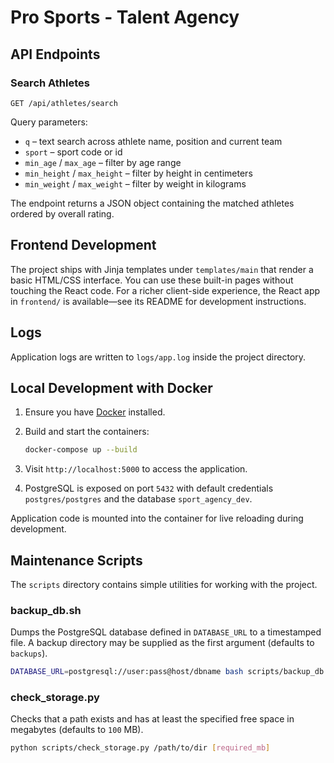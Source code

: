 # Pro Sports - Talent Agency

## API Endpoints

### Search Athletes
`GET /api/athletes/search`

Query parameters:
- `q` – text search across athlete name, position and current team
- `sport` – sport code or id
- `min_age` / `max_age` – filter by age range
- `min_height` / `max_height` – filter by height in centimeters
- `min_weight` / `max_weight` – filter by weight in kilograms

The endpoint returns a JSON object containing the matched athletes ordered by overall rating.


## Frontend Development

The project ships with Jinja templates under `templates/main` that render a
basic HTML/CSS interface. You can use these built-in pages without touching the
React code. For a richer client-side experience, the React app in
`frontend/` is available—see its README for development instructions.

## Logs

Application logs are written to `logs/app.log` inside the project directory.
## Local Development with Docker

1. Ensure you have [Docker](https://docs.docker.com/get-docker/) installed.
2. Build and start the containers:

   ```bash
   docker-compose up --build
   ```
3. Visit `http://localhost:5000` to access the application.
4. PostgreSQL is exposed on port `5432` with default credentials `postgres/postgres` and the database `sport_agency_dev`.

Application code is mounted into the container for live reloading during development.


## Maintenance Scripts

The `scripts` directory contains simple utilities for working with the project.

### backup_db.sh
Dumps the PostgreSQL database defined in `DATABASE_URL` to a timestamped file. A backup directory may be supplied as the first argument (defaults to `backups`).

```bash
DATABASE_URL=postgresql://user:pass@host/dbname bash scripts/backup_db.sh [backup_dir]
```

### check_storage.py
Checks that a path exists and has at least the specified free space in megabytes (defaults to `100` MB).

```bash
python scripts/check_storage.py /path/to/dir [required_mb]
```
